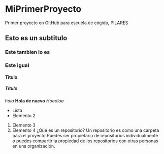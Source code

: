 # MiPrimerProyecto
Primer proyecto en GitHub para escuela de cógido, PILARES

## Esto es un subtitulo 
### Este tambien lo es
### Este igual
#### Título
##### Título


*hola*
**Hola de nuevo**
_Hooolaa_

- Lista
- Elemento 2

1. Elemento 3
2. Elemento 4
¿Qué es un repositorio?
Un repositorio es como una carpeta para el proyecto
Puedes ser propietario de repositorios individualmente o puedes compartir la propiedad de los repositorios con otras personas en una organización. 
